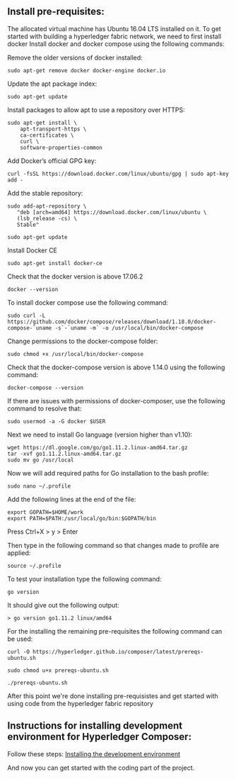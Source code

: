 Install pre-requisites:
-----------------------
The allocated virtual machine has Ubuntu 16.04 LTS installed on it. 
To get started with building a hyperledger fabric network, we need to first install docker
Install docker and docker compose using the following commands:

Remove the older versions of docker installed:
```
sudo apt-get remove docker docker-engine docker.io

```
Update the apt package index:

```
sudo apt-get update
```
Install packages to allow apt to use a repository over HTTPS:
```
sudo apt-get install \
    apt-transport-https \
    ca-certificates \
    curl \
    software-properties-common
```
Add Docker’s official GPG key:
```
curl -fsSL https://download.docker.com/linux/ubuntu/gpg | sudo apt-key add -
```
Add the stable repository:
```
sudo add-apt-repository \
   "deb [arch=amd64] https://download.docker.com/linux/ubuntu \
   (lsb_release -cs) \
   Stable"
```
```
sudo apt-get update
```
Install Docker CE

```
sudo apt-get install docker-ce
```
Check that the docker version is above 17.06.2

```
docker --version
```
To install docker compose use the following command:

```
sudo curl -L https://github.com/docker/compose/releases/download/1.18.0/docker-compose-`uname -s`-`uname -m` -o /usr/local/bin/docker-compose
```
Change permissions to the docker-compose folder:

```
sudo chmod +x /usr/local/bin/docker-compose
```
Check that the docker-compose version is above 1.14.0 using the following command:

```
docker-compose --version
```
If there are issues with permissions of docker-composer, use the following command to resolve that:

```
sudo usermod -a -G docker $USER
```
Next we need to install Go language (version higher than v1.10):
```
wget https://dl.google.com/go/go1.11.2.linux-amd64.tar.gz
tar -xvf go1.11.2.linux-amd64.tar.gz
sudo mv go /usr/local
```
Now we will add required paths for Go installation to the bash profile:

```
sudo nano ~/.profile
```
Add the following lines at the end of the file:

```
export GOPATH=$HOME/work
export PATH=$PATH:/usr/local/go/bin:$GOPATH/bin
```
Press Ctrl+X > y > Enter 

Then type in the following command so that changes made to profile are applied:

```
source ~/.profile
```
To test your installation type the following command:
```
go version
```
It should give out the following output:
```
> go version go1.11.2 linux/amd64
```

For the installing the remaining pre-requisites the following command can be used:

```
curl -O https://hyperledger.github.io/composer/latest/prereqs-ubuntu.sh

sudo chmod u+x prereqs-ubuntu.sh

./prereqs-ubuntu.sh
```
After this point we're done installing pre-requisistes and get started with using code from the hyperledger fabric repository

Instructions for installing development environment for Hyperledger Composer:
----------------------------------------------------------------------------
Follow these steps:
[Installing the development environment](https://hyperledger.github.io/composer/latest/installing/development-tools.html)

And now you can get started with the coding part of the project.
